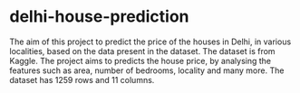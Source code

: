 # delhi-house-prediction

The aim of this project to predict the price of the houses in Delhi, in various localities, based on the data present in the dataset. The dataset is from Kaggle. The project aims to predicts the house price, by analysing the features such as area, number of bedrooms, locality and many more. The dataset has 1259 rows and 11 columns.
